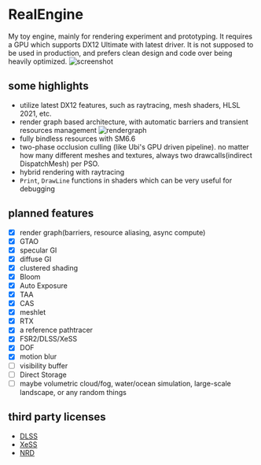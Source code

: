 # RealEngine

My toy engine, mainly for rendering experiment and prototyping. 
It requires a GPU which supports DX12 Ultimate with latest driver.
It is not supposed to be used in production, and prefers clean design and code over being heavily optimized.
![screenshot](bin/screenshot.jpg)

## some highlights

* utilize latest DX12 features, such as raytracing, mesh shaders, HLSL 2021, etc.
* render graph based architecture, with automatic barriers and transient resources management
  ![rendergraph](bin/rendergraph.svg)
* fully bindless resources with SM6.6
* two-phase occlusion culling (like Ubi's GPU driven pipeline). no matter how many different meshes and textures, always two drawcalls(indirect DispatchMesh) per PSO.
* hybrid rendering with raytracing
* `Print`, `DrawLine` functions in shaders which can be very useful for debugging

## planned features

- [x] render graph(barriers, resource aliasing, async compute)
- [x] GTAO
- [x] specular GI
- [x] diffuse GI
- [x] clustered shading
- [x] Bloom
- [x] Auto Exposure
- [x] TAA
- [x] CAS
- [x] meshlet
- [x] RTX
- [x] a reference pathtracer
- [x] FSR2/DLSS/XeSS
- [x] DOF
- [x] motion blur
- [ ] visibility buffer
- [ ] Direct Storage
- [ ] maybe  volumetric cloud/fog, water/ocean simulation, large-scale landscape, or any random things

## third party licenses

* [DLSS](https://github.com/NVIDIA/DLSS/blob/main/LICENSE.txt)
* [XeSS](https://github.com/intel/xess/blob/main/licenses/LICENSE.pdf)
* [NRD](https://github.com/NVIDIAGameWorks/RayTracingDenoiser/blob/master/LICENSE.txt)